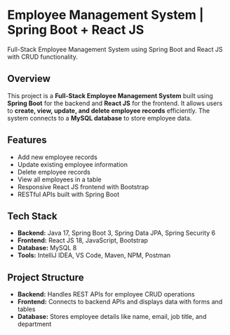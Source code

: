 # Employee Management System | Spring Boot + React JS
Full-Stack Employee Management System using Spring Boot and React JS with CRUD functionality.

## Overview
This project is a **Full-Stack Employee Management System** built using **Spring Boot** for the backend and **React JS** for the frontend. It allows users to **create, view, update, and delete employee records** efficiently. The system connects to a **MySQL database** to store employee data.

## Features
- Add new employee records
- Update existing employee information
- Delete employee records
- View all employees in a table
- Responsive React JS frontend with Bootstrap
- RESTful APIs built with Spring Boot

## Tech Stack
- **Backend:** Java 17, Spring Boot 3, Spring Data JPA, Spring Security 6
- **Frontend:** React JS 18, JavaScript, Bootstrap
- **Database:** MySQL 8
- **Tools:** IntelliJ IDEA, VS Code, Maven, NPM, Postman

## Project Structure
- **Backend:** Handles REST APIs for employee CRUD operations
- **Frontend:** Connects to backend APIs and displays data with forms and tables
- **Database:** Stores employee details like name, email, job title, and department

